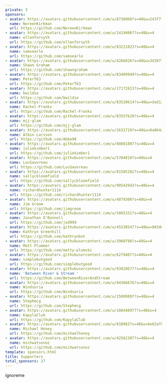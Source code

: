 ```yaml
---
private: 3
sponsors:
- avatar: https://avatars.githubusercontent.com/u/8736060?s=40&u=243f7f6575043a142c729b7545f78b1d8c22f666&v=4
  name: NoreenKirkman
  url: https://github.com/NoreenKirkman
- avatar: https://avatars.githubusercontent.com/u/24194067?s=40&v=4
  name: ellenforsyth
  url: https://github.com/ellenforsyth
- avatar: https://avatars.githubusercontent.com/u/83221023?s=40&v=4
  name: samsearle
  url: https://github.com/samsearle
- avatar: https://avatars.githubusercontent.com/u/4266026?s=40&u=3d3971453b3ce0c65183b5beff66abbe6644648a&v=4
  name: Shawn Graham
  url: https://github.com/shawngraham
- avatar: https://avatars.githubusercontent.com/u/83409949?s=40&v=4
  name: PeterT63
  url: https://github.com/PeterT63
- avatar: https://avatars.githubusercontent.com/u/17172813?s=40&v=4
  name: bwildie
  url: https://github.com/bwildie
- avatar: https://avatars.githubusercontent.com/u/83520614?s=40&u=dad13a6b9e87f3860cb3b0409e24c5e011951780&v=4
  name: Rachel-Franks
  url: https://github.com/Rachel-Franks
- avatar: https://avatars.githubusercontent.com/u/83557620?s=40&v=4
  name: mjj-glam
  url: https://github.com/mjj-glam
- avatar: https://avatars.githubusercontent.com/u/2631719?s=40&u=8a064aba9a710229ad28c616549d81a24191a5df&v=4
  name: Albin Larsson
  url: https://github.com/Abbe98
- avatar: https://avatars.githubusercontent.com/u/88081007?s=40&v=4
  name: juliekimber1
  url: https://github.com/juliekimber1
- avatar: https://avatars.githubusercontent.com/u/5704819?s=40&v=4
  name: LucGauvreau
  url: https://github.com/LucGauvreau
- avatar: https://avatars.githubusercontent.com/u/81505282?s=40&v=4
  name: sallycbloomfield
  url: https://github.com/sallycbloomfield
- avatar: https://avatars.githubusercontent.com/u/90542943?s=40&v=4
  name: richardhunter1114
  url: https://github.com/richardhunter1114
- avatar: https://avatars.githubusercontent.com/u/4079300?s=40&v=4
  name: Jim Groom
  url: https://github.com/jimgroom
- avatar: https://avatars.githubusercontent.com/u/5865331?s=40&v=4
  name: Jonathan O'Donnell
  url: https://github.com/jod999
- avatar: https://avatars.githubusercontent.com/u/45530547?s=40&u=883de911e1ff88f3b46d9fceb5a07e158cbb42ba&v=4
  name: Kathryn Greenhill
  url: https://github.com/kathrynbot
- avatar: https://avatars.githubusercontent.com/u/3960798?s=40&v=4
  name: Matt Plummer
  url: https://github.com/matty-plumski
- avatar: https://avatars.githubusercontent.com/u/6279407?s=40&v=4
  name: simplebutgood
  url: https://github.com/simplebutgood
- avatar: https://avatars.githubusercontent.com/u/93020677?s=40&v=4
  name: 'Between River & Stream '
  url: https://github.com/BetweenRiverAndStream
- avatar: https://avatars.githubusercontent.com/u/94366676?s=40&v=4
  name: Windsoria
  url: https://github.com/Windsoria
- avatar: https://avatars.githubusercontent.com/u/15809897?s=40&v=4
  name: Stephmcg
  url: https://github.com/Stephmcg
- avatar: https://avatars.githubusercontent.com/u/108448977?s=40&v=4
  name: KapylaClub
  url: https://github.com/KapylaClub
- avatar: https://avatars.githubusercontent.com/u/810983?s=40&u=6e02af8f9e5a7d614710d29710f0b04fa3f6f456&v=4
  name: Michael Honey
  url: https://github.com/michaelhoney
- avatar: https://avatars.githubusercontent.com/u/42562387?s=40&v=4
  name: michwatsonoz
  url: https://github.com/michwatsonoz
template: sponsors.html
title: Supporters
total_sponsors: 27
---
```


ignoreme